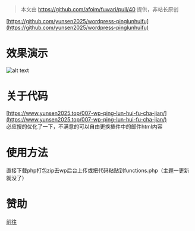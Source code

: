 
> 本文由 https://github.com/afoim/fuwari/pull/40 提供，非站长原创

[https://github.com/yunsen2025/wordpress-pinglunhuifu](https://github.com/yunsen2025/wordpress-pinglunhuifu)
# 效果演示
![alt text](https://imgbed.112601.xyz/file/1755431020051.png)
# 关于代码
[https://www.yunsen2025.top/007-wp-ping-lun-hui-fu-cha-jian/](https://www.yunsen2025.top/007-wp-ping-lun-hui-fu-cha-jian/)   
必应搜的优化了一下，不满意的可以自由更换插件中的邮件html内容  
# 使用方法
直接下载php打包zip去wp后台上传或把代码粘贴到functions.php（主题一更新就没了）  
# 赞助
[前往](https://www.yunsen2025.top/support/)

